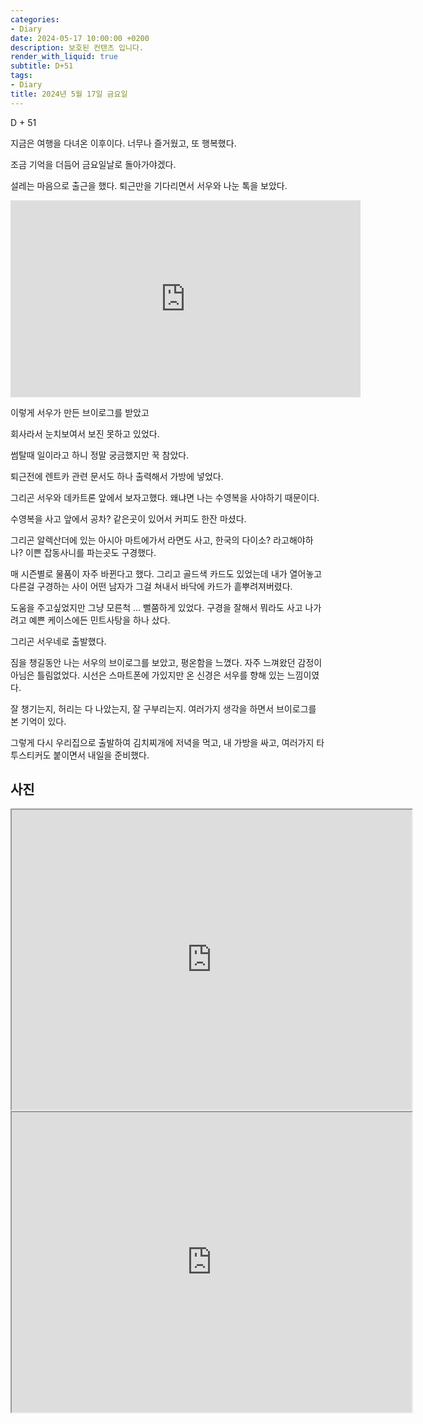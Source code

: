 ```yaml
---
categories:
- Diary
date: 2024-05-17 10:00:00 +0200
description: 보호된 컨텐츠 입니다.
render_with_liquid: true
subtitle: D+51
tags:
- Diary
title: 2024년 5월 17일 금요일
---
```


D + 51

지금은 여행을 다녀온 이후이다. 너무나 즐거웠고, 또 행복했다.



조금 기억을 더듬어 금요일날로 돌아가야겠다.



설레는 마음으로 출근을 했다. 퇴근만을 기다리면서 서우와 나눈 톡을 보았다.



<iframe width="560" height="315" src="https://www.youtube.com/embed/vIVVwhCS5vE" frameborder="0" allow="accelerometer; autoplay; encrypted-media; gyroscope; picture-in-picture" allowfullscreen></iframe>



이렇게 서우가 만든 브이로그를 받았고 

회사라서 눈치보여서 보진 못하고 있었다.



썸탈때 일이라고 하니 정말 궁금했지만 꾹 참았다.

퇴근전에 렌트카 관련 문서도 하나 출력해서 가방에 넣었다.



그리곤 서우와 데카트론 앞에서 보자고했다. 왜냐면 나는 수영복을 사야하기 때문이다.

수영복을 사고 앞에서 공차? 같은곳이 있어서 커피도 한잔 마셨다. 

그리곤 알렉산더에 있는 아시아 마트에가서 라면도 사고, 한국의 다이소? 라고해야하나? 이쁜 잡동사니를 파는곳도 구경했다. 

매 시즌별로 물품이 자주 바뀐다고 했다. 그리고 골드색 카드도 있었는데 내가 열어놓고 다른걸 구경하는 사이 어떤 남자가 그걸 쳐내서 바닥에 카드가 흩뿌려져버렸다.

도움을 주고싶었지만 그냥 모른척 … 뻘쭘하게 있었다. 구경을 잘해서 뭐라도 사고 나가려고 예쁜 케이스에든 민트사탕을 하나 샀다.



그리곤 서우네로 출발했다.



짐을 챙길동안 나는 서우의 브이로그를 보았고, 평온함을 느꼈다. 자주 느껴왔던 감정이 아님은 틀림없었다. 시선은 스마트폰에 가있지만 온 신경은 서우를 향해 있는 느낌이였다.

잘 챙기는지, 허리는 다 나았는지, 잘 구부리는지. 여러가지 생각을 하면서 브이로그를 본 기억이 있다.



그렇게 다시 우리집으로 출발하여 김치찌개에 저녁을 먹고, 내 가방을 싸고, 여러가지 타투스티커도 붙이면서 내일을 준비했다.



## 사진

<iframe src="https://drive.google.com/file/d/1FLYr8B8VWvT_ghsynO84tnIsOAePspEJ/preview" width="640" height="480" allow="autoplay"></iframe>

<iframe src="https://drive.google.com/file/d/1C-9K5dwcFUEQdSao9Ik5tCjDcmH9QXwI/preview" width="640" height="480" allow="autoplay"></iframe>
